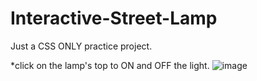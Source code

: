 # Interactive-Street-Lamp
Just a CSS ONLY practice project.

*click on the lamp's top to ON and OFF the light.
![image](https://github.com/user-attachments/assets/2fd46062-19fb-4784-8493-0f0f54c3bbae)
